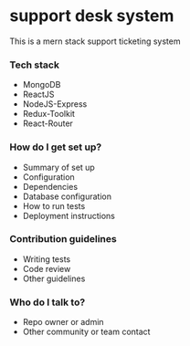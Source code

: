 # support desk system #

This is a mern stack support ticketing system 

### Tech stack ###

* MongoDB
* ReactJS
* NodeJS-Express
* Redux-Toolkit
* React-Router

### How do I get set up? ###

* Summary of set up
* Configuration
* Dependencies
* Database configuration
* How to run tests
* Deployment instructions

### Contribution guidelines ###

* Writing tests
* Code review
* Other guidelines

### Who do I talk to? ###

* Repo owner or admin
* Other community or team contact